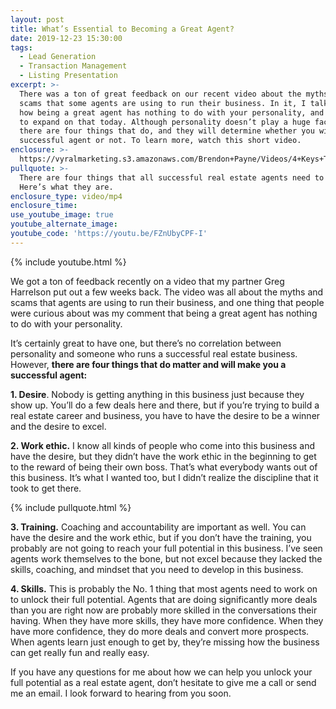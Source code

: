 ```yaml
---
layout: post
title: What’s Essential to Becoming a Great Agent?
date: 2019-12-23 15:30:00
tags:
  - Lead Generation
  - Transaction Management
  - Listing Presentation
excerpt: >-
  There was a ton of great feedback on our recent video about the myths and
  scams that some agents are using to run their business. In it, I talked about
  how being a great agent has nothing to do with your personality, and I wanted
  to expand on that today. Although personality doesn’t play a huge factor,
  there are four things that do, and they will determine whether you will be a
  successful agent or not. To learn more, watch this short video.
enclosure: >-
  https://vyralmarketing.s3.amazonaws.com/Brendon+Payne/Videos/4+Keys+To+Agent+Success+and+It's+Not+Personality.mp4
pullquote: >-
  There are four things that all successful real estate agents need to have.
  Here’s what they are.
enclosure_type: video/mp4
enclosure_time:
use_youtube_image: true
youtube_alternate_image:
youtube_code: 'https://youtu.be/FZnUbyCPF-I'
---
```


{% include youtube.html %}

We got a ton of feedback recently on a video that my partner Greg Harrelson put out a few weeks back. The video was all about the myths and scams that agents are using to run their business, and one thing that people were curious about was my comment that being a great agent has nothing to do with your personality.

It’s certainly great to have one, but there’s no correlation between personality and someone who runs a successful real estate business. However, **there are four things that do matter and will make you a successful agent:**

**1\. Desire**. Nobody is getting anything in this business just because they show up. You’ll do a few deals here and there, but if you’re trying to build a real estate career and business, you have to have the desire to be a winner and the desire to excel.

**2\. Work ethic.** I know all kinds of people who come into this business and have the desire, but they didn’t have the work ethic in the beginning to get to the reward of being their own boss. That’s what everybody wants out of this business. It’s what I wanted too, but I didn’t realize the discipline that it took to get there.&nbsp;

{% include pullquote.html %}

**3\. Training.** Coaching and accountability are important as well. You can have the desire and the work ethic, but if you don’t have the training, you probably are not going to reach your full potential in this business. I’ve seen agents work themselves to the bone, but not excel because they lacked the skills, coaching, and mindset that you need to develop in this business.&nbsp;

**4\. Skills.** This is probably the No. 1 thing that most agents need to work on to unlock their full potential. Agents that are doing significantly more deals than you are right now are probably more skilled in the conversations their having. When they have more skills, they have more confidence. When they have more confidence, they do more deals and convert more prospects. When agents learn just enough to get by, they’re missing how the business can get really fun and really easy.

If you have any questions for me about how we can help you unlock your full potential as a real estate agent, don’t hesitate to give me a call or send me an email. I look forward to hearing from you soon.<br>&nbsp;